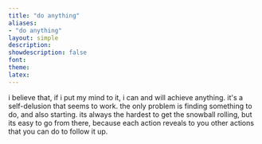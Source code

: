 ```yaml
---
title: "do anything"
aliases:
- "do anything"
layout: simple
description: 
showdescription: false
font: 
theme: 
latex: 
---
```


i believe that, if i put my mind to it, i can and will achieve anything. it's a self-delusion that seems to work. the only problem is finding something to do, and also starting. its always the hardest to get the snowball rolling, but its easy to go from there, because each action reveals to you other actions that you can do to follow it up.
